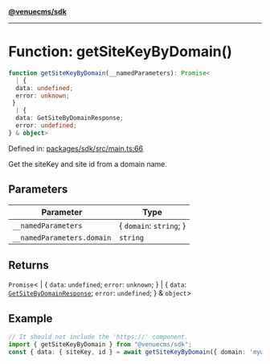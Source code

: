 [**@venuecms/sdk**](../Index.md)

***

# Function: getSiteKeyByDomain()

```ts
function getSiteKeyByDomain(__namedParameters): Promise<
  | {
  data: undefined;
  error: unknown;
 }
  | {
  data: GetSiteByDomainResponse;
  error: undefined;
} & object>
```

Defined in: [packages/sdk/src/main.ts:66](https://github.com/venuecms/sdk/blob/9df621babf2d64de41bd45733e16986e94017e8a/packages/sdk/src/main.ts#L66)

Get the siteKey and site id from a domain name.

## Parameters

| Parameter | Type |
| ------ | ------ |
| `__namedParameters` | \{ `domain`: `string`; \} |
| `__namedParameters.domain` | `string` |

## Returns

`Promise`\<
  \| \{
  `data`: `undefined`;
  `error`: `unknown`;
 \}
  \| \{
  `data`: [`GetSiteByDomainResponse`](../type-aliases/GetSiteByDomainResponse.md);
  `error`: `undefined`;
 \} & `object`\>

## Example

```typescript
// It should not include the 'https://' component.
import { getSiteKeyByDomain } from "@venuecms/sdk";
const { data: { siteKey, id } = await getSiteKeyByDomain({ domain: 'mywebsite.com' });
```
